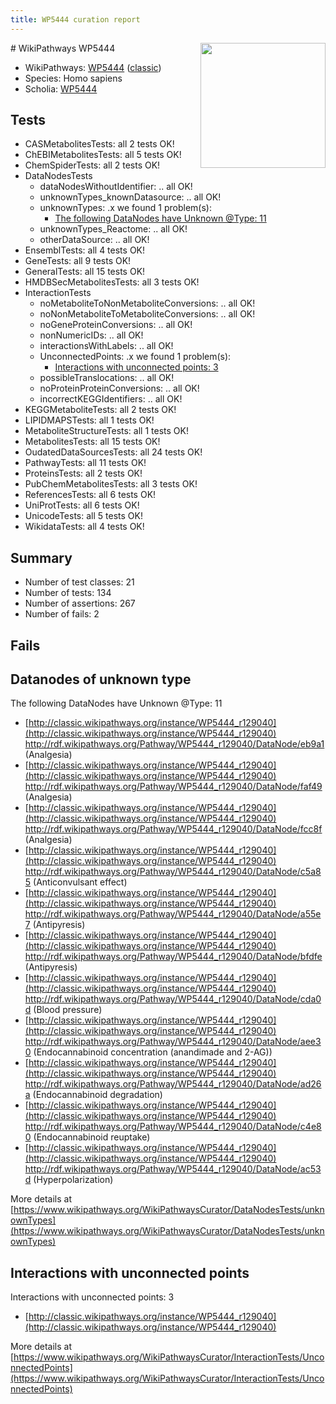 ```yaml
---
title: WP5444 curation report
---
```


<img style="float: right; width: 200px" src="https://upload.wikimedia.org/wikipedia/commons/thumb/8/83/Wplogo_with_text_500.png/640px-Wplogo_with_text_500.png" />
# WikiPathways WP5444

* WikiPathways: [WP5444](https://wikipathways.org/pathways/WP5444) ([classic](https://classic.wikipathways.org/instance/WP5444))
* Species: Homo sapiens
* Scholia: [WP5444](https://scholia.toolforge.org/wikipathways/WP5444)
## Tests
* CASMetabolitesTests: all 2 tests OK!
* ChEBIMetabolitesTests: all 5 tests OK!
* ChemSpiderTests: all 2 tests OK!
* DataNodesTests
    * dataNodesWithoutIdentifier: .. all OK!
    * unknownTypes_knownDatasource: .. all OK!
    * unknownTypes: .x we found 1 problem(s):
        * [The following DataNodes have Unknown @Type: 11](#ef950832)
    * unknownTypes_Reactome: .. all OK!
    * otherDataSource: .. all OK!
* EnsemblTests: all 4 tests OK!
* GeneTests: all 9 tests OK!
* GeneralTests: all 15 tests OK!
* HMDBSecMetabolitesTests: all 3 tests OK!
* InteractionTests
    * noMetaboliteToNonMetaboliteConversions: .. all OK!
    * noNonMetaboliteToMetaboliteConversions: .. all OK!
    * noGeneProteinConversions: .. all OK!
    * nonNumericIDs: .. all OK!
    * interactionsWithLabels: .. all OK!
    * UnconnectedPoints: .x we found 1 problem(s):
        * [Interactions with unconnected points: 3](#35a61adb)
    * possibleTranslocations: .. all OK!
    * noProteinProteinConversions: .. all OK!
    * incorrectKEGGIdentifiers: .. all OK!
* KEGGMetaboliteTests: all 2 tests OK!
* LIPIDMAPSTests: all 1 tests OK!
* MetaboliteStructureTests: all 1 tests OK!
* MetabolitesTests: all 15 tests OK!
* OudatedDataSourcesTests: all 24 tests OK!
* PathwayTests: all 11 tests OK!
* ProteinsTests: all 2 tests OK!
* PubChemMetabolitesTests: all 3 tests OK!
* ReferencesTests: all 6 tests OK!
* UniProtTests: all 6 tests OK!
* UnicodeTests: all 5 tests OK!
* WikidataTests: all 4 tests OK!


## Summary

* Number of test classes: 21
* Number of tests: 134
* Number of assertions: 267
* Number of fails: 2

## Fails

<a name="ef950832" />

## Datanodes of unknown type

The following DataNodes have Unknown @Type: 11

* [http://classic.wikipathways.org/instance/WP5444_r129040](http://classic.wikipathways.org/instance/WP5444_r129040) http://rdf.wikipathways.org/Pathway/WP5444_r129040/DataNode/eb9a1 (Analgesia)
* [http://classic.wikipathways.org/instance/WP5444_r129040](http://classic.wikipathways.org/instance/WP5444_r129040) http://rdf.wikipathways.org/Pathway/WP5444_r129040/DataNode/faf49 (Analgesia)
* [http://classic.wikipathways.org/instance/WP5444_r129040](http://classic.wikipathways.org/instance/WP5444_r129040) http://rdf.wikipathways.org/Pathway/WP5444_r129040/DataNode/fcc8f (Analgesia)
* [http://classic.wikipathways.org/instance/WP5444_r129040](http://classic.wikipathways.org/instance/WP5444_r129040) http://rdf.wikipathways.org/Pathway/WP5444_r129040/DataNode/c5a85 (Anticonvulsant effect)
* [http://classic.wikipathways.org/instance/WP5444_r129040](http://classic.wikipathways.org/instance/WP5444_r129040) http://rdf.wikipathways.org/Pathway/WP5444_r129040/DataNode/a55e7 (Antipyresis)
* [http://classic.wikipathways.org/instance/WP5444_r129040](http://classic.wikipathways.org/instance/WP5444_r129040) http://rdf.wikipathways.org/Pathway/WP5444_r129040/DataNode/bfdfe (Antipyresis)
* [http://classic.wikipathways.org/instance/WP5444_r129040](http://classic.wikipathways.org/instance/WP5444_r129040) http://rdf.wikipathways.org/Pathway/WP5444_r129040/DataNode/cda0d (Blood pressure)
* [http://classic.wikipathways.org/instance/WP5444_r129040](http://classic.wikipathways.org/instance/WP5444_r129040) http://rdf.wikipathways.org/Pathway/WP5444_r129040/DataNode/aee30 (Endocannabinoid
concentration
(anandimade and 2-AG))
* [http://classic.wikipathways.org/instance/WP5444_r129040](http://classic.wikipathways.org/instance/WP5444_r129040) http://rdf.wikipathways.org/Pathway/WP5444_r129040/DataNode/ad26a (Endocannabinoid
degradation)
* [http://classic.wikipathways.org/instance/WP5444_r129040](http://classic.wikipathways.org/instance/WP5444_r129040) http://rdf.wikipathways.org/Pathway/WP5444_r129040/DataNode/c4e80 (Endocannabinoid
reuptake)
* [http://classic.wikipathways.org/instance/WP5444_r129040](http://classic.wikipathways.org/instance/WP5444_r129040) http://rdf.wikipathways.org/Pathway/WP5444_r129040/DataNode/ac53d (Hyperpolarization)


More details at [https://www.wikipathways.org/WikiPathwaysCurator/DataNodesTests/unknownTypes](https://www.wikipathways.org/WikiPathwaysCurator/DataNodesTests/unknownTypes)

<a name="35a61adb" />

## Interactions with unconnected points

Interactions with unconnected points: 3

* [http://classic.wikipathways.org/instance/WP5444_r129040](http://classic.wikipathways.org/instance/WP5444_r129040)


More details at [https://www.wikipathways.org/WikiPathwaysCurator/InteractionTests/UnconnectedPoints](https://www.wikipathways.org/WikiPathwaysCurator/InteractionTests/UnconnectedPoints)

